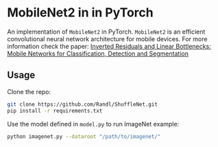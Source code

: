 # MobileNet2 in in PyTorch
An implementation of `MobileNet2` in PyTorch. `MobileNet2` is an efficient convolutional neural network architecture for mobile devices. For more information check the paper:
[Inverted Residuals and Linear Bottlenecks: Mobile Networks for Classification, Detection and Segmentation](https://arxiv.org/abs/1801.04381) 

## Usage
Clone the repo:
```bash
git clone https://github.com/Randl/ShuffleNet.git
pip install -r requirements.txt
```

Use the model defined in `model.py` to run ImageNet example:
```bash
python imagenet.py --dataroot "/path/to/imagenet/"
```